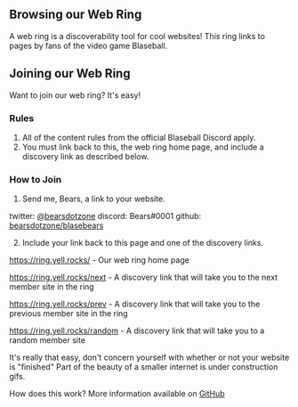 ## Browsing our Web Ring

A web ring is a discoverability tool for cool websites! This ring links to pages by fans of the video game Blaseball.

## Joining our Web Ring

Want to join our web ring? It's easy!

### Rules

1. All of the content rules from the official Blaseball Discord apply.
2. You must link back to this, the web ring home page, and include a discovery link as described below.

### How to Join

1. Send me, Bears, a link to your website.

twitter: [@bearsdotzone](https://twitter.com/bearsdotzone) discord: Bears#0001 github: [bearsdotzone/blasebears](https://github.com/bearsdotzone/blasebears)

2. Include your link back to this page and one of the discovery links.

https://ring.yell.rocks/ - Our web ring home page

https://ring.yell.rocks/next - A discovery link that will take you to the next member site in the ring

https://ring.yell.rocks/prev - A discovery link that will take you to the previous member site in the ring

https://ring.yell.rocks/random - A discovery link that will take you to a random member site

It's really that easy, don't concern yourself with whether or not your website is "finished" Part of the beauty of a smaller internet is under construction gifs.

How does this work? More information available on [GitHub](https://github.com/bearsdotzone/blasebears)
